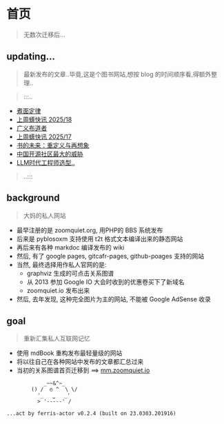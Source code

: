 # 首页
> 无数次迁移后...



## updating...
> 最新发布的文章..毕竟,这是个图书网站,想按 blog 的时间顺序看,得额外整理..

> :::..


+ <a href='MurMur/25/20250508/'>煮面定律</a>
+ <a href='Weekly/25/20250505-18/'>上周蠎快讯 2025/18</a>
+ <a href='MurMur/25/20250502-2/'>广义布道者</a>
+ <a href='Weekly/25/20250428-17/'>上周蠎快讯 2025/17</a>
+ <a href='MurMur/25/20250424/'>书的未来：重定义与再想象</a>
+ <a href='IMHO/FLOSS/20250423-oss-cn-bigger-problem/'>中国开源社区最大的威胁</a>
+ <a href='MurMur/25/20250423/'>LLM时代工程师选型..</a>

> ..:::


## background
> 大妈的私人网站

- 最早注册的是 zoomquiet.org, 用PHP的 BBS 系统发布
- 后来是 pyblosoxm 支持使用 t2t 格式文本编译出来的静态网站
- 再后来有各种 markdoc 编译发布的 wiki
- 然后, 有了 google pages, gitcafr-pages, github-poages 支持的网站
- 当然, 最终选择用作私人官网的是:
    - graphviz 生成的可点击关系图谱
    - 从 2013 参加 Google IO 大会时收到的优惠卷买下了新域名
    - zoomquiet.io 发布出来
- 然后, 去年发现, 这种完全图片为主的网站, 不能被 Google AdSense 收录

## goal
> 重新汇集私人互联网记忆

- 使用 mdBook 重构发布最轻量级的网站
- 将以往自己在各种网站中发布的文章都汇总过来
- 当初的关系图谱首页迁移到 ==> [mm.zoomquiet.io](https://mm.zoomquiet.io)



```
            _~~&^~_
        () /  ◴ ^  \ \/
          '_   ⎵   _'
          > '-----' /

...act by ferris-actor v0.2.4 (built on 23.0303.201916)
```
